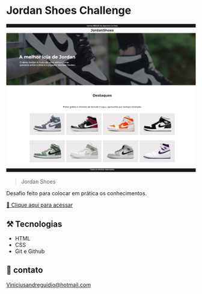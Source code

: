 # Jordan Shoes Challenge


![Preview](./GitHub/Preview.png)

> Jordan Shoes

Desafio feito para colocar em prática os conhecimentos.

[ 🔗 Clique aqui para acessar](https://vinnysoares12project.netlify.app)


## ⚒️ Tecnologias 

- HTML
- CSS
- Git e Github

## 💛 contato

 Viniciusandreguidio@hotmail.com

